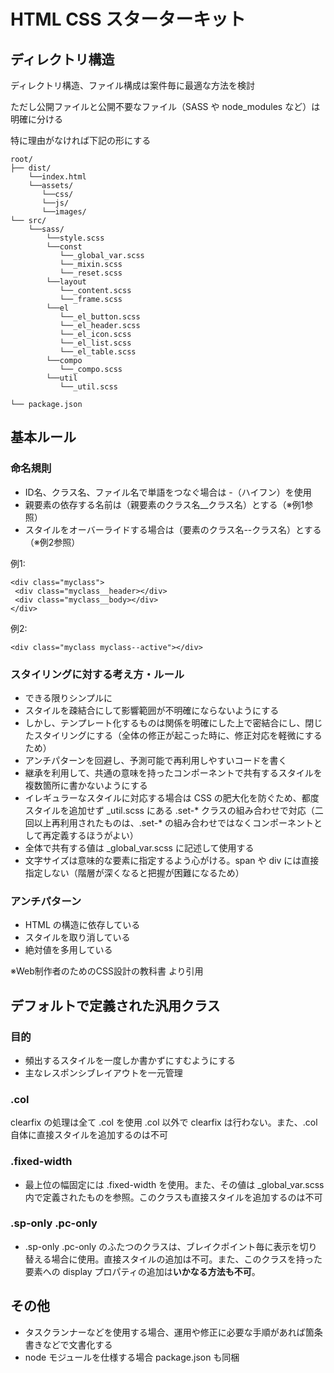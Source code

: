 # HTML CSS スターターキット

## ディレクトリ構造

ディレクトリ構造、ファイル構成は案件毎に最適な方法を検討

ただし公開ファイルと公開不要なファイル（SASS や node_modules など）は明確に分ける

特に理由がなければ下記の形にする

    root/
    ├── dist/
        └──index.html
        └──assets/
           └──css/
           └──js/
           └──images/
    └── src/
        └──sass/
            └──style.scss
            └──const
               └──_global_var.scss
               └──_mixin.scss
               └──_reset.scss
            └──layout
               └──_content.scss
               └──_frame.scss
            └──el
               └──_el_button.scss
               └──_el_header.scss
               └──_el_icon.scss
               └──_el_list.scss
               └──_el_table.scss
            └──compo
               └──_compo.scss
            └──util
               └──_util.scss

    └── package.json
    
## 基本ルール

### 命名規則
- ID名、クラス名、ファイル名で単語をつなぐ場合は -（ハイフン）を使用
- 親要素の依存する名前は（親要素のクラス名__クラス名）とする（※例1参照）
- スタイルをオーバーライドする場合は（要素のクラス名--クラス名）とする（※例2参照）
  
例1:

    <div class="myclass">
     <div class="myclass__header></div>
     <div class="myclass__body></div>
    </div>

例2:
  
    <div class="myclass myclass--active"></div>

  

### スタイリングに対する考え方・ルール

- できる限りシンプルに
- スタイルを疎結合にして影響範囲が不明確にならないようにする
- しかし、テンプレート化するものは関係を明確にした上で密結合にし、閉じたスタイリングにする（全体の修正が起こった時に、修正対応を軽微にするため）
- アンチパターンを回避し、予測可能で再利用しやすいコードを書く
- 継承を利用して、共通の意味を持ったコンポーネントで共有するスタイルを複数箇所に書かないようにする
- イレギュラーなスタイルに対応する場合は CSS の肥大化を防ぐため、都度スタイルを追加せず _util.scss にある .set-\* クラスの組み合わせで対応（二回以上再利用されたものは、.set-\* の組み合わせではなくコンポーネントとして再定義するほうがよい）
- 全体で共有する値は _global_var.scss に記述して使用する
- 文字サイズは意味的な要素に指定するよう心がける。span や div には直接指定しない（階層が深くなると把握が困難になるため）
  
### アンチパターン
- HTML の構造に依存している
- スタイルを取り消している
- 絶対値を多用している

※Web制作者のためのCSS設計の教科書 より引用

## デフォルトで定義された汎用クラス
### 目的
- 頻出するスタイルを一度しか書かずにすむようにする
- 主なレスポンシブレイアウトを一元管理

### .col
clearfix の処理は全て .col を使用 .col 以外で clearfix は行わない。また、.col 自体に直接スタイルを追加するのは不可

### .fixed-width
- 最上位の幅固定には .fixed-width を使用。また、その値は _global_var.scss 内で定義されたものを参照。このクラスも直接スタイルを追加するのは不可

### .sp-only .pc-only
- .sp-only .pc-only のふたつのクラスは、ブレイクポイント毎に表示を切り替える場合に使用。直接スタイルの追加は不可。また、このクラスを持った要素への display プロパティの追加は**いかなる方法も不可**。

## その他
- タスクランナーなどを使用する場合、運用や修正に必要な手順があれば箇条書きなどで文書化する
- node モジュールを仕様する場合 package.json も同梱


